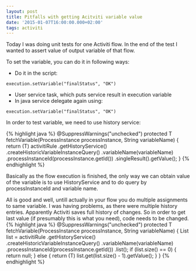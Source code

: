 ```yaml
---
layout: post
title: Pitfalls with getting Acitviti variable value
date: '2015-01-07T16:00:00.000+02:00'
tags: activiti
---
```

Today I was doing unit tests for one Activiti flow. In the end of the test I wanted to assert value of output variable of that flow.

To set the variable, you can do it in following ways:

* Do it in the script:
```
execution.setVariable("finalStatus", "OK")
```
* User service task, which puts service result in execution variable
* In java service delegate again using: 
```
execution.setVariable("finalStatus", "OK")
```

In order to test variable, we need to use history service:

{% highlight java %}
@SuppressWarnings("unchecked")
protected <T> T fetchVariable(ProcessInstance processInstance, String variableName) {
	return (T) activitiRule
	    .getHistoryService()
	    .createHistoricVariableInstanceQuery()
	    .variableName(variableName)
		.processInstanceId(processInstance.getId())
		.singleResult().getValue();
}
{% endhighlight %}

Basically as the flow execution is finished, the only way we can obtain value of the variable is to use HistoryService and to do query by processInstanceId and variable name.

All is good and well, untill actually in your flow you do multiple assignments to same variable. I was having problems, as there were multiple history entries. Apparently Activiti saves full history of changes. So in order to get last value (if presumably this is what you need), code needs to be changed.
{% highlight java %}
@SuppressWarnings("unchecked")
protected <T> T fetchVariable(ProcessInstance processInstance, String variableName) {
	List<HistoricVariableInstance> list = activitiRule
	    .getHistoryService()
	    .createHistoricVariableInstanceQuery()
	    .variableName(variableName)
		.processInstanceId(processInstance.getId())
		.list();
	if (list.size() == 0) {
		return null;
	} else {
		return (T) list.get(list.size() - 1).getValue();
	}
}
{% endhighlight %}
